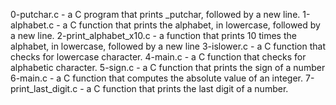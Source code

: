 0-putchar.c - a C program that prints _putchar, followed by a new line.
1-alphabet.c - a C function that prints the alphabet, in lowercase, followed by a new line.
2-print_alphabet_x10.c - a function that prints 10 times the alphabet, in lowercase, followed by a new line
3-islower.c - a C function that checks for lowercase character.
4-main.c  - a C function that checks for alphabetic character.
5-sign.c - a C function that prints the sign of a number
6-main.c - a C function that computes the absolute value of an integer.
7-print_last_digit.c - a C function that prints the last digit of a number.
